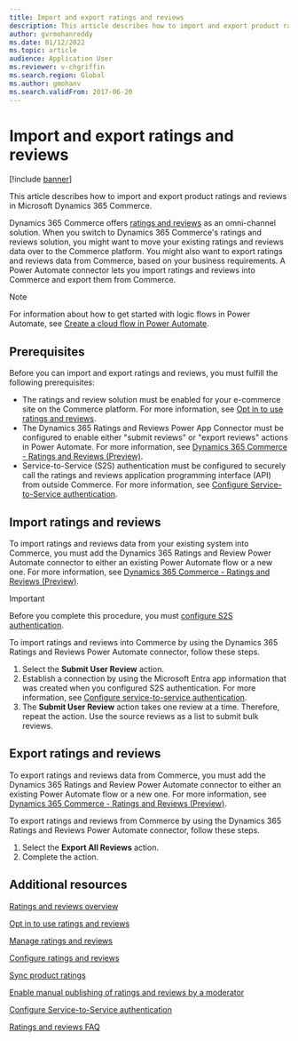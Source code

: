 ```yaml
---
title: Import and export ratings and reviews
description: This article describes how to import and export product ratings and reviews in Microsoft Dynamics 365 Commerce.
author: gvrmohanreddy
ms.date: 01/12/2022
ms.topic: article
audience: Application User
ms.reviewer: v-chgriffin
ms.search.region: Global
ms.author: gmohanv
ms.search.validFrom: 2017-06-20
---
```


# Import and export ratings and reviews

[!include [banner](includes/banner.md)]

This article describes how to import and export product ratings and reviews in Microsoft Dynamics 365 Commerce.

Dynamics 365 Commerce offers [ratings and reviews](ratings-reviews-overview.md) as an omni-channel solution. When you switch to Dynamics 365 Commerce's ratings and reviews solution, you might want to move your existing ratings and reviews data over to the Commerce platform. You might also want to export ratings and reviews data from Commerce, based on your business requirements. A Power Automate connector lets you import ratings and reviews into Commerce and export them from Commerce.

> [!NOTE]
> For information about how to get started with logic flows in Power Automate, see [Create a cloud flow in Power Automate](/power-automate/get-started-logic-flow).

## Prerequisites

Before you can import and export ratings and reviews, you must fulfill the following prerequisites:

- The ratings and review solution must be enabled for your e-commerce site on the Commerce platform. For more information, see [Opt in to use ratings and reviews](opt-in-ratings-reviews.md).
- The Dynamics 365 Ratings and Reviews Power App Connector must be configured to enable either "submit reviews" or "export reviews" actions in Power Automate. For more information, see [Dynamics 365 Commerce - Ratings and Reviews (Preview)](/connectors/dynamics365ratingsre/).
- Service-to-Service (S2S) authentication must be configured to securely call the ratings and reviews application programming interface (API) from outside Commerce. For more information, see [Configure Service-to-Service authentication](service-to-service-auth.md).

## Import ratings and reviews

To import ratings and reviews data from your existing system into Commerce, you must add the Dynamics 365 Ratings and Review Power Automate connector to either an existing Power Automate flow or a new one. For more information, see [Dynamics 365 Commerce - Ratings and Reviews (Preview)](/connectors/dynamics365ratingsre/).

> [!IMPORTANT]
> Before you complete this procedure, you must [configure S2S authentication](service-to-service-auth.md).

To import ratings and reviews into Commerce by using the Dynamics 365 Ratings and Reviews Power Automate connector, follow these steps.

1. Select the **Submit User Review** action.
1. Establish a connection by using the Microsoft Entra app information that was created when you configured S2S authentication. For more information, see [Configure service-to-service authentication](service-to-service-auth.md).
1. The **Submit User Review** action takes one review at a time. Therefore, repeat the action. Use the source reviews as a list to submit bulk reviews.
	
## Export ratings and reviews

To export ratings and reviews data from Commerce, you must add the Dynamics 365 Ratings and Review Power Automate connector to either an existing Power Automate flow or a new one. For more information, see [Dynamics 365 Commerce - Ratings and Reviews (Preview)](/connectors/dynamics365ratingsre/).

To export ratings and reviews from Commerce by using the Dynamics 365 Ratings and Reviews Power Automate connector, follow these steps.

1. Select the **Export All Reviews** action.
1. Complete the action. 

## Additional resources

[Ratings and reviews overview](ratings-reviews-overview.md)

[Opt in to use ratings and reviews](opt-in-ratings-reviews.md)

[Manage ratings and reviews](manage-reviews.md)

[Configure ratings and reviews](configure-ratings-reviews.md)

[Sync product ratings](sync-product-ratings.md)

[Enable manual publishing of ratings and reviews by a moderator](manual-publish-rating-reviews.md)

[Configure Service-to-Service authentication](service-to-service-auth.md)

[Ratings and reviews FAQ](ratings-reviews-faq.md)